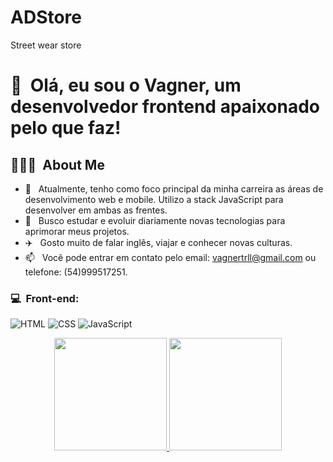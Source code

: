 # ADStore
Street wear store


<h1>👋 &nbsp;Olá, eu sou o Vagner, um desenvolvedor frontend apaixonado pelo que faz!</h1>
<h2> 👨🏻‍💻 &nbsp;About Me </h2>

- 🚀 &nbsp; Atualmente, tenho como foco principal da minha carreira as áreas de desenvolvimento web e mobile. Utilizo a stack JavaScript para desenvolver em ambas as frentes.
- 📖 &nbsp; Busco estudar e evoluir diariamente novas tecnologias para aprimorar meus projetos.
- ✈️  &nbsp; Gosto muito de falar inglês, viajar e conhecer novas culturas.
- 📫 &nbsp; Você pode entrar em contato pelo email: vagnertrll@gmail.com ou telefone: (54)999517251.

<h3>💻 &nbsp;Front-end:</h3>

![HTML](https://img.shields.io/badge/-HTML-333333?style=flat&logo=HTML5)
![CSS](https://img.shields.io/badge/-CSS-333333?style=flat&logo=CSS3&logoColor=1572B6)
![JavaScript](https://img.shields.io/badge/-JavaScript-333333?style=flat&logo=javascript)


<div align="center">
  <a href="https://github.com/vagnerturella">
  <img height="180em" src="https://github-readme-stats.vercel.app/api?username=vagnerturella&show_icons=true&theme=dark&include_all_commits=true&count_private=true"/>
  <img height="180em" src="https://github-readme-stats.vercel.app/api/top-langs/?username=vagnerturella&layout=compact&langs_count=7&theme=dark"/>
</div>
